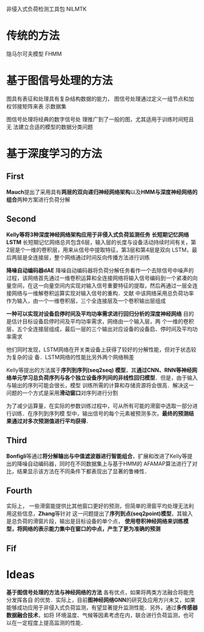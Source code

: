 非侵入式负荷检测工具包 NILMTK

# 传统的方法
隐马尔可夫模型 FHMM

# 基于图信号处理的方法
图具有表征和处理具有复杂结构数据的能力， 图信号处理通过定义一组节点和加权邻接矩阵来表 示数据集

图信号处理将经典的数字信号处 理推广到了一般的图，尤其适用于训练时间短且无 法建立合适的模型的数据分类问题

# 基于深度学习的方法
## First
**Mauch**提出了采用具有**两层的双向递归神经网络架构**以及**HMM与深度神经网络的组合**两种方案进行负荷分解

## Second 
**Kelly等将3种深度神经网络架构应用于非侵入式负荷监测任务**
**长短期记忆网络LSTM**
长短期记忆网络总共包含6层，输入层的长度与设备活动持续时间有关，第2层是个一维的卷积层，用来从信号中提取特征，第3层和第4层是双向 LSTM，最后两层是全连接层，整个网络通过时间反向传播方法进行训练

**降噪自动编码器dAE**
降噪自动编码器将负荷分解任务看作一个去除信号中噪声的过程，该网络首先通过一维卷积运算和全连接网络将输入信号编码到一个紧凑的向量空间，在这一向量空间内实现对输入信号重要特征的提取，然后再通过一层全连接网络与一维解卷积运算实现对输入信号的重构．文献 中该网络采用总负荷功率作为输入，由一个一维卷积层，三个全连接层及一个卷积输出层组成

**一种可以实现对设备启停时间及平均功率需求进行回归分析的深度神经网络**
目的是估计目标设备启停时间及平均功率需求，网络由一个输入层，两 个一维的卷积层，五个全连接层组成，最后一层的三个输出对应设备的设备启、停时间及平均功率需求

他们同时发现，LSTM网络在开关类设备上获得了较好的分解性能，但对于状态较为复杂的设 备．LSTM网络的性能比另外两个网络稍差

Kelly等提出的方法属于**序列到序列(seq2seq) 模型**，其**通过CNN、RNN等神经网络单元学习总负荷序列与各个独立设备序列间的非线性回归模型**．但是，由于输入与输出的序列可能会很长，模型 训练所需的计算和存储资源将会很高．解决这一问题的一个方式是采用**滑动窗口**对序列进行分割

为了减少运算量，在实际的参数训练过程中，可从所有可能的滑窗中选取一部分进行训练．在序列到序列模 型中，输出信号的每个元素被预测多次，**最终的预测结果通过对多次预测值进行平均获得**．

## Third 
**Bonfigli**等通过**将分解输出与中值滤波器进行智能组合**，扩展和改进了Kelly等提出的降噪自动编码器，同时在不同数据集上与基于HMM的 AFAMAP算法进行了对比，结果显示该方法在不同条件下都表现出了显著的鲁棒性．

## Fourth
实际上， 一些滑窗能提供比其他窗口更好的预测，但简单的滑窗平均处理无法利用这些信息，**Zhang**等针对 这一问题提出了**序列到点(seq2point)模型**，其输入是总负荷的滑窗片段，输出是目标设备的单个点， **使用卷积神经网络来训练模型，将网络的表示能力集中在窗口的中点，产生了更为准确的预测**

## Fif
# Ideas
**基于图信号处理的方法与神经网络的方法** 各有优点，如果将两类方法融合将能充分发挥各自 的优势．实际上，目前**图神经网络GNN**的研究及应用方兴未艾，如果能够成功应用于非侵入式负荷监测，有望显著提升监测性能．另外，通过**多传感器数据融合技术**，如将 环境温度、气候等因素考虑在内，联合进行负荷监测，也可以在一定程度上提高监测的性能．